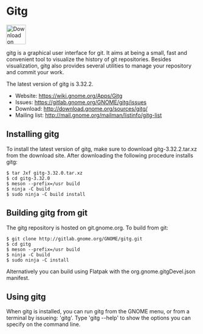 # Gitg

<a href="https://flathub.org/apps/details/org.gnome.gitg"><img height="51" alt="Download on Flathub" src="https://flathub.org/assets/badges/flathub-badge-en.svg"/> </a>

gitg is a graphical user interface for git. It aims at being a small, fast and convenient tool to visualize the history of git repositories.  Besides visualization, gitg also provides several utilities to manage your repository and commit your work.

The latest version of gitg is 3.32.2.

- Website:      https://wiki.gnome.org/Apps/Gitg
- Issues:       https://gitlab.gnome.org/GNOME/gitg/issues
- Download:     http://download.gnome.org/sources/gitg/
- Mailing list: http://mail.gnome.org/mailman/listinfo/gitg-list

## Installing gitg

To install the latest version of gitg, make sure to download gitg-3.32.2.tar.xz from the download site. After downloading the following procedure installs gitg:

```
$ tar Jxf gitg-3.32.0.tar.xz
$ cd gitg-3.32.0
$ meson --prefix=/usr build
$ ninja -C build
$ sudo ninja -C build install
```

## Building gitg from git

The gitg repository is hosted on git.gnome.org. To build from git:

```
$ git clone http://gitlab.gnome.org/GNOME/gitg.git
$ cd gitg
$ meson --prefix=/usr build
$ ninja -C build
$ sudo ninja -C install
```

Alternatively you can build using Flatpak with the org.gnome.gitgDevel.json manifest.

## Using gitg

When gitg is installed, you can run gitg from the GNOME menu, or from a terminal by issueing: 'gitg'. Type 'gitg --help' to show the options you can specify on the command line.
